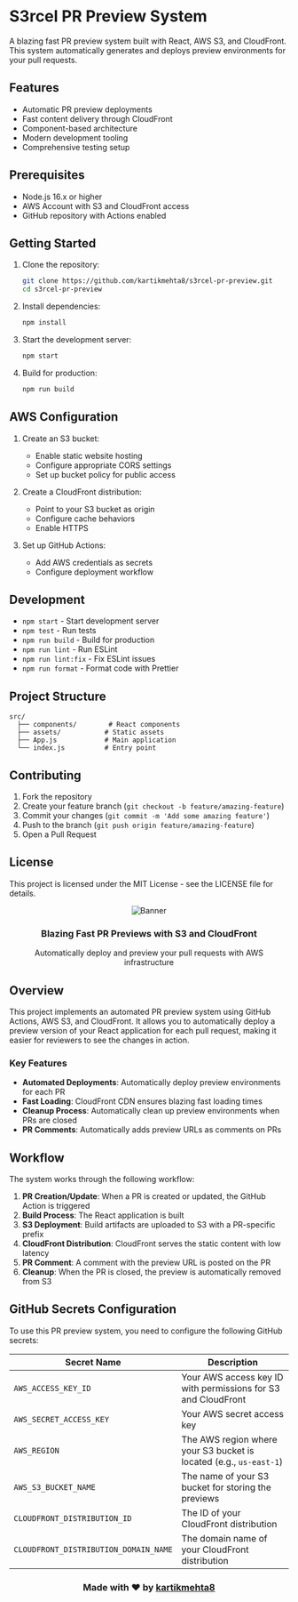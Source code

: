 # S3rcel PR Preview System

A blazing fast PR preview system built with React, AWS S3, and CloudFront. This system automatically generates and deploys preview environments for your pull requests.

## Features

- Automatic PR preview deployments
- Fast content delivery through CloudFront
- Component-based architecture
- Modern development tooling
- Comprehensive testing setup

## Prerequisites

- Node.js 16.x or higher
- AWS Account with S3 and CloudFront access
- GitHub repository with Actions enabled

## Getting Started

1. Clone the repository:
   ```bash
   git clone https://github.com/kartikmehta8/s3rcel-pr-preview.git
   cd s3rcel-pr-preview
   ```

2. Install dependencies:
   ```bash
   npm install
   ```

3. Start the development server:
   ```bash
   npm start
   ```

4. Build for production:
   ```bash
   npm run build
   ```

## AWS Configuration

1. Create an S3 bucket:
   - Enable static website hosting
   - Configure appropriate CORS settings
   - Set up bucket policy for public access

2. Create a CloudFront distribution:
   - Point to your S3 bucket as origin
   - Configure cache behaviors
   - Enable HTTPS

3. Set up GitHub Actions:
   - Add AWS credentials as secrets
   - Configure deployment workflow

## Development

- `npm start` - Start development server
- `npm test` - Run tests
- `npm run build` - Build for production
- `npm run lint` - Run ESLint
- `npm run lint:fix` - Fix ESLint issues
- `npm run format` - Format code with Prettier

## Project Structure

```
src/
  ├── components/        # React components
  ├── assets/           # Static assets
  ├── App.js            # Main application
  └── index.js          # Entry point
```

## Contributing

1. Fork the repository
2. Create your feature branch (`git checkout -b feature/amazing-feature`)
3. Commit your changes (`git commit -m 'Add some amazing feature'`)
4. Push to the branch (`git push origin feature/amazing-feature`)
5. Open a Pull Request

## License

This project is licensed under the MIT License - see the LICENSE file for details.

<div align="center">
  <img src="src/assets/banner.png" alt="Banner">
  
  <h3>Blazing Fast PR Previews with S3 and CloudFront</h3>
  <p>Automatically deploy and preview your pull requests with AWS infrastructure</p>
</div>

## Overview

This project implements an automated PR preview system using GitHub Actions, AWS S3, and CloudFront. It allows you to automatically deploy a preview version of your React application for each pull request, making it easier for reviewers to see the changes in action.

### Key Features

- **Automated Deployments**: Automatically deploy preview environments for each PR
- **Fast Loading**: CloudFront CDN ensures blazing fast loading times
- **Cleanup Process**: Automatically clean up preview environments when PRs are closed
- **PR Comments**: Automatically adds preview URLs as comments on PRs

## Workflow

The system works through the following workflow:

1. **PR Creation/Update**: When a PR is created or updated, the GitHub Action is triggered
2. **Build Process**: The React application is built
3. **S3 Deployment**: Build artifacts are uploaded to S3 with a PR-specific prefix
4. **CloudFront Distribution**: CloudFront serves the static content with low latency
5. **PR Comment**: A comment with the preview URL is posted on the PR
6. **Cleanup**: When the PR is closed, the preview is automatically removed from S3

## GitHub Secrets Configuration

To use this PR preview system, you need to configure the following GitHub secrets:

| Secret Name | Description |
|-------------|-------------|
| `AWS_ACCESS_KEY_ID` | Your AWS access key ID with permissions for S3 and CloudFront |
| `AWS_SECRET_ACCESS_KEY` | Your AWS secret access key |
| `AWS_REGION` | The AWS region where your S3 bucket is located (e.g., `us-east-1`) |
| `AWS_S3_BUCKET_NAME` | The name of your S3 bucket for storing the previews |
| `CLOUDFRONT_DISTRIBUTION_ID` | The ID of your CloudFront distribution |
| `CLOUDFRONT_DISTRIBUTION_DOMAIN_NAME` | The domain name of your CloudFront distribution |

<h3>
  <p align="center">
     Made with ❤️ by <a href="https://www.mrmehta.in">kartikmehta8</a>
  </p>
</h3>